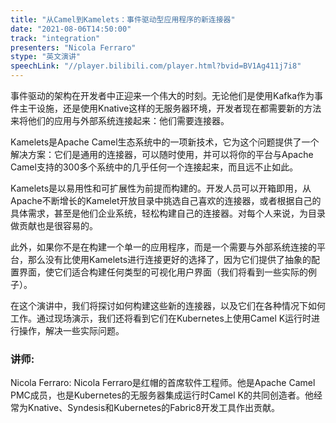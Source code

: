 ```yaml
---
title: "从Camel到Kamelets：事件驱动型应用程序的新连接器"
date: "2021-08-06T14:50:00" 
track: "integration"
presenters: "Nicola Ferraro"
stype: "英文演讲"
speechLink: "//player.bilibili.com/player.html?bvid=BV1Ag411j7i8"
---
```

事件驱动的架构在开发者中正迎来一个伟大的时刻。无论他们是使用Kafka作为事件主干设施，还是使用Knative这样的无服务器环境，开发者现在都需要新的方法来将他们的应用与外部系统连接起来：他们需要连接器。
 

 Kamelets是Apache Camel生态系统中的一项新技术，它为这个问题提供了一个解决方案：它们是通用的连接器，可以随时使用，并可以将你的平台与Apache Camel支持的300多个系统中的几乎任何一个连接起来，而且远不止如此。
 

 Kamelets是以易用性和可扩展性为前提而构建的。开发人员可以开箱即用，从Apache不断增长的Kamelet开放目录中挑选自己喜欢的连接器，或者根据自己的具体需求，甚至是他们企业系统，轻松构建自己的连接器。对每个人来说，为目录做贡献也是很容易的。
 

 此外，如果你不是在构建一个单一的应用程序，而是一个需要与外部系统连接的平台，那么没有比使用Kamelets进行连接更好的选择了，因为它们提供了抽象的配置界面，使它们适合构建任何类型的可视化用户界面（我们将看到一些实际的例子）。
 
 在这个演讲中，我们将探讨如何构建这些新的连接器，以及它们在各种情况下如何工作。通过现场演示，我们还将看到它们在Kubernetes上使用Camel K运行时进行操作，解决一些实际问题。
 ### 讲师: 
 Nicola Ferraro: Nicola Ferraro是红帽的首席软件工程师。他是Apache Camel PMC成员，也是Kubernetes的无服务器集成运行时Camel K的共同创造者。他经常为Knative、Syndesis和Kubernetes的Fabric8开发工具作出贡献。